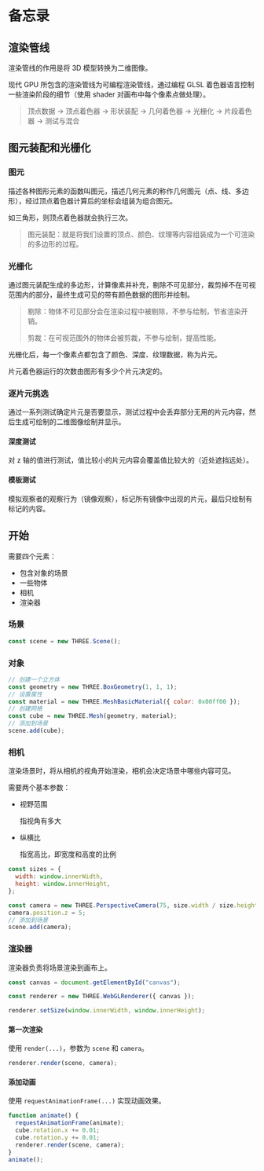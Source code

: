 # 备忘录

## 渲染管线

渲染管线的作用是将 3D 模型转换为二维图像。

现代 GPU 所包含的渲染管线为可编程渲染管线，通过编程 GLSL 着色器语言控制一些渲染阶段的细节（使用 shader 对画布中每个像素点做处理）。

> 顶点数据 -> 顶点着色器 -> 形状装配 -> 几何着色器 -> 光栅化 -> 片段着色器 -> 测试与混合

## 图元装配和光栅化

### 图元

描述各种图形元素的函数叫图元，描述几何元素的称作几何图元（点、线、多边形），经过顶点着色器计算后的坐标会组装为组合图元。

如三角形，则顶点着色器就会执行三次。

> 图元装配：就是将我们设置的顶点、颜色、纹理等内容组装成为一个可渲染的多边形的过程。

### 光栅化

通过图元装配生成的多边形，计算像素并补充，剔除不可见部分，裁剪掉不在可视范围内的部分，最终生成可见的带有颜色数据的图形并绘制。

> 剔除：物体不可见部分会在渲染过程中被剔除，不参与绘制，节省渲染开销。
>
> 剪裁：在可视范围外的物体会被剪裁，不参与绘制，提高性能。

光栅化后，每一个像素点都包含了颜色、深度、纹理数据，称为片元。

片元着色器运行的次数由图形有多少个片元决定的。

### 逐片元挑选

通过一系列测试确定片元是否要显示，测试过程中会丢弃部分无用的片元内容，然后生成可绘制的二维图像绘制并显示。

#### 深度测试

对 z 轴的值进行测试，值比较小的片元内容会覆盖值比较大的（近处遮挡远处）。

#### 模板测试

模拟观察者的观察行为（镜像观察），标记所有镜像中出现的片元，最后只绘制有标记的内容。

## 开始

需要四个元素：

- 包含对象的场景
- 一些物体
- 相机
- 渲染器

### 场景

```javascript
const scene = new THREE.Scene();
```

### 对象

```javascript
// 创建一个立方体
const geometry = new THREE.BoxGeometry(1, 1, 1);
// 设置属性
const material = new THREE.MeshBasicMaterial({ color: 0x00ff00 });
// 创建网格
const cube = new THREE.Mesh(geometry, material);
// 添加到场景
scene.add(cube);
```

### 相机

渲染场景时，将从相机的视角开始渲染，相机会决定场景中哪些内容可见。

需要两个基本参数：

- 视野范围

  指视角有多大

- 纵横比

  指宽高比，即宽度和高度的比例

```javascript
const sizes = {
  width: window.innerWidth,
  height: window.innerHeight,
};

const camera = new THREE.PerspectiveCamera(75, size.width / size.height);
camera.position.z = 5;
// 添加到场景
scene.add(camera);
```

### 渲染器

渲染器负责将场景渲染到画布上。

```javascript
const canvas = document.getElementById("canvas");

const renderer = new THREE.WebGLRenderer({ canvas });

renderer.setSize(window.innerWidth, window.innerHeight);
```

#### 第一次渲染

使用 `render(...)`，参数为 `scene` 和 `camera`。

```javascript
renderer.render(scene, camera);
```

#### 添加动画

使用 `requestAnimationFrame(...)` 实现动画效果。

```javascript
function animate() {
  requestAnimationFrame(animate);
  cube.rotation.x += 0.01;
  cube.rotation.y += 0.01;
  renderer.render(scene, camera);
}
animate();
```
